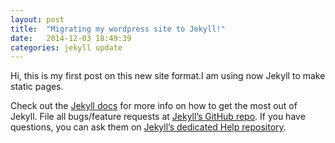 ```yaml
---
layout: post
title:  "Migrating my wordpress site to Jekyll!"
date:   2014-12-03 18:49:39
categories: jekyll update
---
```

Hi, this is my first post on this new site format.I am using now Jekyll to make static pages.


Check out the [Jekyll docs][jekyll] for more info on how to get the most out of Jekyll. File all bugs/feature requests at [Jekyll’s GitHub repo][jekyll-gh]. If you have questions, you can ask them on [Jekyll’s dedicated Help repository][jekyll-help].

[jekyll]:      http://jekyllrb.com
[jekyll-gh]:   https://github.com/jekyll/jekyll
[jekyll-help]: https://github.com/jekyll/jekyll-help

